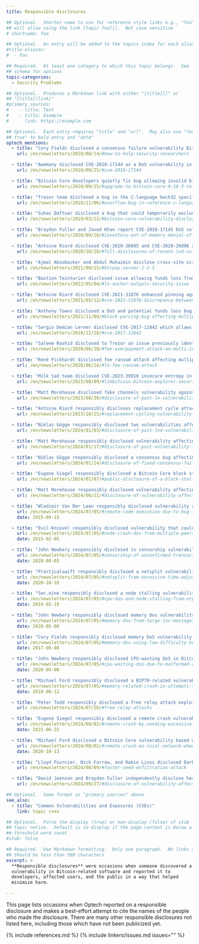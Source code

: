 ```yaml
---
title: Responsible disclosures

## Optional.  Shorter name to use for reference style links e.g., "foo"
## will allow using the link [topic foo][].  Not case sensitive
# shortname: foo

## Optional.  An entry will be added to the topics index for each alias
#title-aliases:
#  - Foo

## Required.  At least one category to which this topic belongs.  See
## schema for options
topic-categories:
  - Security Problems

## Optional.  Produces a Markdown link with either "[title][]" or
## "[title](link)"
#primary_sources:
#    - title: Test
#    - title: Example
#      link: https://example.com

## Optional.  Each entry requires "title" and "url".  May also use "feature:
## true" to bold entry and "date"
optech_mentions:
  - title: "Cory Fields disclosed a consensus failure vulnerability Bitcoin ABC (Bitcoin Cash)"
    url: /en/newsletters/2018/08/14/#how-to-help-security-researchers

  - title: "Awemany disclosed CVE-2018-17144 as a DoS vulnerability in Bitcoin Core"
    url: /en/newsletters/2018/09/25/#cve-2018-17144

  - title: "Bitcoin Core developers quietly fix bug allowing invalid bitcoins after DoS report from Awemany"
    url: /en/newsletters/2018/09/25/#upgrade-to-bitcoin-core-0-16-3-to-fix-cve-2018-17144

  - title: "Trezor team disclosed a bug in the C-language bech32 specification affecting multiple wallets"
    url: /en/newsletters/2018/11/06/#overflow-bug-in-reference-c-language-bech32-implementation

  - title: "Suhas Daftuar disclosed a bug that could temporarily exclude a Bitcoin Core node from consensus"
    url: /en/newsletters/2019/03/12/#bitcoin-core-vulnerability-disclosure

  - title: "Braydon Fuller and Javed Khan report CVE-2018-17145 DoS vulnerability to devs of full nodes"
    url: /en/newsletters/2020/09/16/#inventory-out-of-memory-denial-of-service-attack-invdos

  - title: "Antoine Riard disclosed CVE-2020-26895 and CVE-2020-26896 allowing funds theft from LND"
    url: /en/newsletters/2020/10/28/#full-disclosures-of-recent-lnd-vulnerabilities

  - title: "Ajmal Aboobacker and Abdul Muhaimin disclose cross-site scripting vulnerabilities in BTCPay Server"
    url: /en/newsletters/2021/09/15/#btcpay-server-1-2-3

  - title: "Bastien Teinturier disclosed issue allowing funds loss from Core Lightning and LND"
    url: /en/newsletters/2022/05/04/#ln-anchor-outputs-security-issue

  - title: "Antoine Riard disclosed CVE-2021-31876 enhanced pinning against LN due to BIP125 discrepancy"
    url: /en/newsletters/2021/05/12/#cve-2021-31876-discrepancy-between-bip125-and-bitcoin-core-implementation

  - title: "Anthony Towns disclosed a DoS and potential funds loss bug in BTCD and LND"
    url: /en/newsletters/2022/11/09/#block-parsing-bug-affecting-multiple-software

  - title: "Sergio Demian Lerner disclosed CVE-2017-12842 which allows stealing from SPV wallets"
    url: /en/newsletters/2018/12/28/#cve-2017-12842

  - title: "Saleem Rashid disclosed to Trezor an issue previously identified by Greg Sanders"
    url: /en/newsletters/2020/06/10/#fee-overpayment-attack-on-multi-input-segwit-transactions

  - title: "René Pickhardt disclosed fee ransom attack affecting multiple LN implementations"
    url: /en/newsletters/2020/06/24/#ln-fee-ransom-attack

  - title: "Milk Sad team disclosed CVE-2023-39910 insecure entropy in Libbitcoin `bx` command"
    url: /en/newsletters/2023/08/09/#libbitcoin-bitcoin-explorer-security-disclosure

  - title: "Matt Morehouse disclosed fake channels vulnerability against four major LN node implementations"
    url: /en/newsletters/2023/08/30/#disclosure-of-past-ln-vulnerability-related-to-fake-funding

  - title: "Antoine Riard responsibly discloses replacement cycle attacks affecting all HTLC-using software"
    url: /en/newsletters/2023/10/25/#replacement-cycling-vulnerability-against-htlcs

  - title: "Niklas Gögge responsibly disclosed two vulnerabilities affecting LND"
    url: /en/newsletters/2024/01/03/#disclosure-of-past-lnd-vulnerabilities

  - title: "Matt Morehouse responsibly disclosed vulnerability affecting Core Lightning"
    url: /en/newsletters/2024/01/17/#disclosure-of-past-vulnerability-in-core-lightning

  - title: "Niklas Gögge responsibly disclosed a consensus bug affecting btcd"
    url: /en/newsletters/2024/01/24/#disclosure-of-fixed-consensus-failure-in-btcd

  - title: "Eugene Siegel responsibly disclosed a Bitcoin Core block stalling bug affecting LN"
    url: /en/newsletters/2024/02/07/#public-disclosure-of-a-block-stalling-bug-in-bitcoin-core-affecting-ln

  - title: "Matt Morehouse responsibly disclosed vulnerability affecting LND onion packet parsing"
    url: /en/newsletters/2024/06/21/#disclosure-of-vulnerability-affecting-old-versions-of-lnd

  - title: "Wladimir Van Der Laan responsibly disclosed vulnerability affecting miniupnpc, used by Bitcoin Core"
    url: /en/newsletters/2024/07/05/#remote-code-execution-due-to-bug-in-miniupnpc
    date: 2015-09-15

  - title: "Evil-Knievel responsibly disclosed vulnerability that could be used to crash Bitcoin Core"
    url: /en/newsletters/2024/07/05/#node-crash-dos-from-multiple-peers-with-large-messages
    date: 2015-02-05

  - title: "John Newbery responsibly disclosed tx censorship vulnerability co-discovered by Amiti Uttarwar"
    url: /en/newsletters/2024/07/05/#censorship-of-unconfirmed-transactions
    date: 2020-04-03

  - title: "Practicalswift responsibly disclosed a netsplit vulnerability in Bitcoin Core"
    url: /en/newsletters/2024/07/05/#netsplit-from-excessive-time-adjustment
    date: 2020-10-10

  - title: "Sec.eine responsibly disclosed a node stalling vulnerability in Bitcoin Core"
    url: /en/newsletters/2024/07/05/#cpu-dos-and-node-stalling-from-orphan-handling
    date: 2019-03-19

  - title: "John Newbery responsibly disclosed memory Dos vulnerability in Bitcoin Core"
    url: /en/newsletters/2024/07/05/#memory-dos-from-large-inv-messages
    date: 2020-05-08

  - title: "Cory Fields responsibly disclosed memory DoS vulnerability in Bitcoin Core"
    url: /en/newsletters/2024/07/05/#memory-dos-using-low-difficulty-headers
    date: 2017-08-08

  - title: "John Newbery responsibly disclosed CPU-wasting DoS in Bitcoin Core"
    url: /en/newsletters/2024/07/05/#cpu-wasting-dos-due-to-malformed-requests
    date: 2020-05-08

  - title: "Michael Ford responsibly disclosed a BIP70-related vulnerability in Bitcoin Core"
    url: /en/newsletters/2024/07/05/#memory-related-crash-in-attempts-to-parse-bip72-uris
    date: 2019-08-12

  - title: "Peter Todd responsibly disclosed a free relay attack exploiting RBF policy differences"
    url: /en/newsletters/2024/07/26/#free-relay-attacks

  - title: "Eugene Siegel responsibly disclosed a remote crash vulnerability in Bitcoin Core"
    url: /en/newsletters/2024/08/02/#remote-crash-by-sending-excessive-addr-messages
    date: 2021-06-21

  - title: "Michael Ford disclosed a Bitcoin Core vulnerability based on a discovery by Ronald Huveneers"
    url: /en/newsletters/2024/08/02/#remote-crash-on-local-network-when-upnp-enabled
    date: 2020-10-13

  - title: "Lloyd Fournier, Nick Farrow, and Robin Linus disclosed Dark Skippy fast seed exfiltration attack"
    url: /en/newsletters/2024/08/09/#faster-seed-exfiltration-attack

  - title: "David Jaenson and Braydon Fuller independently disclose headers DoS attack against Bitcoin Core"
    url: /en/newsletters/2024/09/27/#disclosure-of-vulnerability-affecting-bitcoin-core-versions-before-24-0-1

## Optional.  Same format as "primary_sources" above
see_also:
  - title: "Common Vulnerabilities and Exposures (CVEs)"
    link: topic cves

## Optional.  Force the display (true) or non-display (false) of stub
## topic notice.  Default is to display if the page.content is below a
## threshold word count
#stub: false

## Required.  Use Markdown formatting.  Only one paragraph.  No links allowed.
## Should be less than 500 characters
excerpt: >
  **Responsible disclosures** were occasions when someone discovered a
  vulnerability in Bitcoin-related software and reported it to
  developers, affected users, and the public in a way that helped
  minimize harm.

---
```

This page lists occasions when Optech reported on a responsible
disclosure and makes a best-effort attempt to cite the names of the
people who made the disclosure.  There are many other responsible
disclosures not listed here, including those which have not been
publicized yet.

{% include references.md %}
{% include linkers/issues.md issues="" %}
